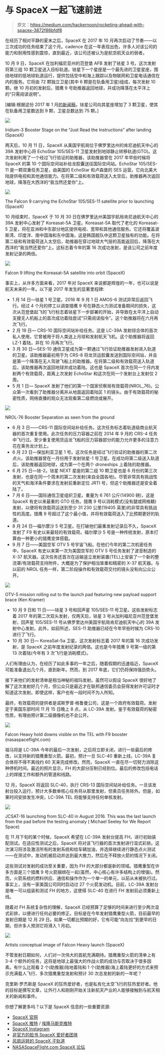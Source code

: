 # 与 SpaceX 一起飞速前进

> 原文：<https://medium.com/hackernoon/rocketing-ahead-with-spacex-3872f86bfdf8>

在经历了相对平静的夏末之后，SpaceX 在 2017 年 10 月再次启动了节奏——以三次成功的任务结束了这个月。cadence 在这一年表现出色，许多人对该公司的能力和耐用性感到震惊，直到最近，该公司还被认为是航空航天业的弱者。

10 月 9 日，SpaceX 在加利福尼亚州的范登堡 AFB 发射了铱星 3 号。这次发射将第三组 10 颗卫星送入目标轨道。铱星下一个星座是一个最先进的卫星星座，围绕地球的低地球轨道运行，提供包括空中和海上跟踪以及物联网和卫星电话通信在内的服务。它将由 72 颗独立卫星(其中 6 颗是在轨备用卫星)组成，每次发射 10 颗。继 10 月初的发射后，猎鹰 9 号助推器返回地球，并成功降落在太平洋上的“只需阅读说明”。

[编辑:根据这份 2017 年 1 月[的新闻稿](http://investor.iridium.com/releasedetail.cfm?ReleaseID=1009711)，铱星公司向其星座增加了 3 颗卫星，使其在轨备用卫星数达到 9 颗，卫星总数达到 75 颗。]

![](img/22bec5caae166474d16a9ea67b5e1940.png)

Iridium-3 Booster Stage on the “Just Read the Instructions” after landing (SpaceX)

两天后，10 月 11 日，SpaceX 从美国宇航局位于佛罗里达州的肯尼迪航天中心的 39A 发射中心将 EchoStar 105/SES-11 卫星发射到地球静止转移轨道(GTO)。这次发射利用了一个经过飞行验证的助推器，该助推器曾在 2017 年早些时候将 SpaceX 的第 10 个国际空间站补给龙胶囊送往国际空间站。EchoStar 105/SES-11 是一颗双重任务卫星，由美国的 EchoStar 和卢森堡的 SES 运营。它向北美大陆提供电视和其他通信能力。在将第二级和有效载荷送入太空后，助推器再次返回地球，降落在大西洋的“我当然还爱你”上。

![](img/f230a5d7f0f5fc9d0217598067e67834.png)

The Falcon 9 carrying the EchoStar 105/SES-11 satellite prior to launching (SpaceX)

10 月结束时，SpaceX 于 10 月 30 日在佛罗里达州美国宇航局肯尼迪航天中心的 39A 发射中心发射了 Koreasat-5A 卫星。Koreasat-5A 取代了老化的 Koreasat-5 卫星，将在亚洲和中东部分地区提供电视、宽带和其他通信服务。它还将覆盖波斯湾、印度洋、南中国海和东中国海，这是韩国舰队中这颗卫星独有的功能。在将第二级和有效载荷送入太空后，助推器在穿过地球大气层的高能返回后，降落在大西洋的“我当然还爱你”上。这标志着今年的第 16 次成功发射，是该公司之前年度发射记录的两倍。

![](img/49e96b7482e4dab5222a7739249120e2.png)

Falcon 9 lifting the Koreasat-5A satellite into orbit (SpaceX)

事实上，从许多方面来看，2017 年对 SpaceX 来说都是辉煌的一年，也可以说是航天未来的一年。以下是 2017 年发生的显著里程碑:

*   1 月 14 日—铱星 1 号卫星。2016 年 9 月 1 日 AMOS-6 测试异常后返回飞行。经过 4 个月的停工以调查猎鹰 9 号在静态火力测试准备期间的损失，这次从范登堡起飞的飞行标志着铱星下一步部署的开始，并导致在太平洋上自动支援无人机船上的首次成功着陆尝试“只需阅读指令”。这个助推器将在六月再次飞行。
*   2 月 19 日— CRS-10 国际空间站补给任务。这是 LC-39A 发射综合体的首次私人使用，它曾被用于将人类送上月球和发射航天飞机。这个助推器将返回 LZ-1 着陆，并在 10 月再次飞行。
*   3 月 30 日—SES-10 通信卫星成为第一颗通过飞行验证助推器发射进入轨道的卫星。该助推器最初用于为 CRS-8 将龙货运胶囊发送到国际空间站，并且是第一个降落在无人驾驶飞船上的助推器。在将第二级和有效载荷送入轨道后，该助推器再次返回地球并成功着陆。这也是 SpaceX 首次在同一个月内发射两个有效载荷，距离上次发射 EchoStar 和这次在同一个发射台上发射仅 2 周。
*   5 月 1 日— SpaceX 发射了他们的第一个国家侦察局有效载荷(NROL_76)。公众第一次看到了助推器分离并从地面返回着陆区 1 的镜头。由于有效载荷的秘密性质，网络直播的观众无法观看第二级燃烧或展开。

![](img/29053dc242593d6f7891090a208358e2.png)

NROL-76 Booster Separation as seen from the ground

*   6 月 3 日——CRS-11 国际空间站补给任务。这次任务标志着轨道级商业航天器的首次重复使用。此次任务的压力容器之前在 2014 年 9 月的 CRS-4 任务中飞行过。至少重复使用货运龙飞船的压力容器部分的能力允许更多的注意力花在乘务龙计划上。
*   6 月 23 日—保加利亚卫星 1 号。这次任务是经过飞行验证的助推器的第二次点火。该助推器曾在一月份用于发射铱星-1 号卫星。在成功将第二级送入轨道后，该助推器返回地球，成为第一个在两个 droneships 上着陆的助推器。
*   6 月 25 日—铱-2。铱星 NEXT 星座的第二组 10 颗卫星也是 6 月份的第三次发射，也是在同一个周末的第二次发射(来自全国各地)。尽管非常具有挑战性的天气和海洋条件要求在发射前重新定位 JRTI 号，但这个助推器还是安全着陆了。
*   7 月 6 日——国际通信卫星组织卫星。重量为 6 761 公斤(14900 磅)，这是 SpaceX 有史以来最重的 GTO 任务。猎鹰 9 号以消耗模式(没有腿或网格鳍)发射，以便将有效载荷运送到至少 31 230 公里(19405 英里)的非常具有挑战性的高度。猎鹰 9 号超过了这个最小值，并将有效载荷送入了比预期更好的轨道。
*   8 月 24 日—福尔摩沙 5 号卫星。在打破他们最重发射记录后不久，SpaceX 发射了 F9 有史以来最轻的有效载荷。福尔摩沙 5 号是一种传统发射，原本打算由一种更小的猎鹰变体搭载。
*   9 月 7 日——美国空军 OTV 5 号宇宙飞船。在他们今年的第二次机密任务中，SpaceX 有史以来第一次为美国空军的 OTV 5 号任务发射了波音制造的 X-37 航天器。这次任务还首次在运输竖立发射装置(TEL)上安装了一个新的整流罩/有效载荷支持附件，大概是为了保护相当笨重和精密的 X-37 航天器。与以前的 NROL 任务一样，第二阶段操作和有效载荷交付的镜头没有向公众公开。

![](img/442c2585b760714e1dcc8fe29755d3fb.png)

OTV-5 mission rolling out to the launch pad featuring new payload support brace (Ken Kramer)

*   10 月 9 日和 11 日——铱星 3 号和回声星 105/SES-11 号卫星。这些发射标志着 2017 年的第二次双头发射，仅两天后，铱星 3 号从加利福尼亚州范登堡发射，回声星 105/SES-11 号从佛罗里达州美国宇航局肯尼迪航天中心的 39A 发射中心发射。此外，如前所述，SES-11 助推器已经在今年早些时候为 CRS-10 进行了飞行。
*   10 月 30 日— KoreaSat-5a 卫星。这次发射标志着 2017 年的第 16 次成功发射，是 SpaceX 之前年度发射纪录的两倍。这也是今年猎鹰 9 号第一级的第 13 次着陆(今年有 3 次飞行是消耗模式)。

人们有理由认为，在经历了如此多事的一年之后，随着假期的迅速临近，SpaceX 可能准备退出几个月，直到新年。然而，到 2017 年底，它们仍将保持强劲势头。

接下来他们的发射清单是相当神秘的祖玛发射。虽然可以假设 SpaceX 很好地了解了这次发射好几个月，但公众只是最近才在联邦通信委员会获得发射许可证时才知道这次发射。即使这样，客户也有一段时间不为人所知。

最终，有效载荷的提供者是诺斯罗普·格鲁曼公司，这是一个政府有效载荷。发射定于美国东部时间 11 月 15 日晚上 8 点，从 LC-39A 发射。鉴于有效载荷的秘密性质，有理由预计第二级摄像机也不会公开。

![](img/b2293261487f224738f5159b35ee448b.png)

Falcon Heavy hold downs visible on the TEL with F9 booster (nasaspaceflight.com)

祖马将是 LC-39A 今年的最后一次发射，之后将立即关闭，进行一些最后的修改，以支持新的猎鹰重型火箭。最初，预计一旦 SLC-40 重新上线，LC-39A 复合体将不得不离线约 60 天来完成修改。然而，SpaceX 一直在尽一切努力消除这种停机时间。最近的照片显示，FH 的大部分压制已经到位。最后的修改包括电话上的焊接工作和额外的管道和线路。

12 月，SpaceX 将返回 SLC-40，执行 CRS-13 国际空间站补给任务。一旦该发射台投入运行，预计大多数单核心任务将从那里发射，但乘员任务除外。但是，如果时间安排发生冲突，LC-39A TEL 将能够支持任何单核发射。

![](img/adfbf80b26dbf818575e8d0e70fb263e.png)

JCSAT-16 launching from SLC-40 in August 2016\. This was the last launch from the pad before the testing anomaly ( Michael Seeley for We Report Space)

在 11 月下旬的某个时候，SpaceX 希望在 LC-39A 发射台提高 FH，进行初始装配测试。在适应性测试之后，SpaceX 将对该飞行器的首次发射进行湿式彩排。这次演习将涉及激活所有的发射系统和给车辆加油，并选择继续进行静态点火测试——在测试中，发动机被启动并达到最大推力，然后在不释放火箭的情况下关闭。

这些测试对发射的成功至关重要，因为 FH 的大部分都是新的领域。猎鹰重型在许多方面是三个猎鹰 9 号火箭捆绑在一起(虽然，中心核心有许多结构上的增强)。然而，火箭系统的燃料供应、通信和操作作为一个单一的单元，以前从未被执行过。事实上，没有一家美国公司同时启动过 27 个火箭发动机。目前，LC-39A 发射台是唯一可以组装和测试 FH 的地方，这使得 SLC-40 在进行 FH 发射前必须重新上线。

随着对 FH 系统复杂性的理解，SpaceX 已经预算了足够的时间来进行至少两次湿式彩排，以便进行任何必要的修正。目标是在今年发射猎鹰重型火箭，目前最早的发射日期是 12 月 29 日。如果一切都比预期的好，它有可能“向左拉”到更早的日期，但许多人预测它将滑入 1 月初。

![](img/3515ec8c1cc2bb1cbc3138ca3c23926b.png)

Artists conceptual image of Falcon Heavy launch (SpaceX)

不管发射日期如何，人们对一次伟大的首航充满期待。猎鹰重型火箭的清单上有 3-4 个额外的任务，这将是地球上最强大的作战火箭的成功与否取决于很多因素。有什么比观看 2 个(助推器)陆地着陆和 1 个(助推器)海上着陆更好的方式来预示充满载人飞行、多次猎鹰重型发射和预计 30 次总发射的新的一年呢？

克里斯·罗杰斯是 SpaceX 的狂热爱好者，也是私有化太空飞行的狂热爱好者。他的目标是撰写文章，让外行人和刚刚开始关注新航天产业的人能够接触到与航天相关的新闻和事件。

你想了解更多吗？以下是 SpaceX 信息的一些重要资源:

*   [SpaceX 官网](http://www.spacex.com)
*   [SpaceX 推特](https://twitter.com/spacex) / [埃隆马斯克推特](https://twitter.com/elonmusk)
*   [SpaceX Instagram](https://www.instagram.com/spacex/)
*   [非官方的脸书 SpaceX 爱好者团体](http://www.facebook.com/groups/spacexgroup/)
*   [风扇运转的 SpaceX 子轨道](https://www.reddit.com/r/spacex/)
*   [NASASpaceFlight.com SpaceX 论坛](https://forum.nasaspaceflight.com/index.php?board=45.0)